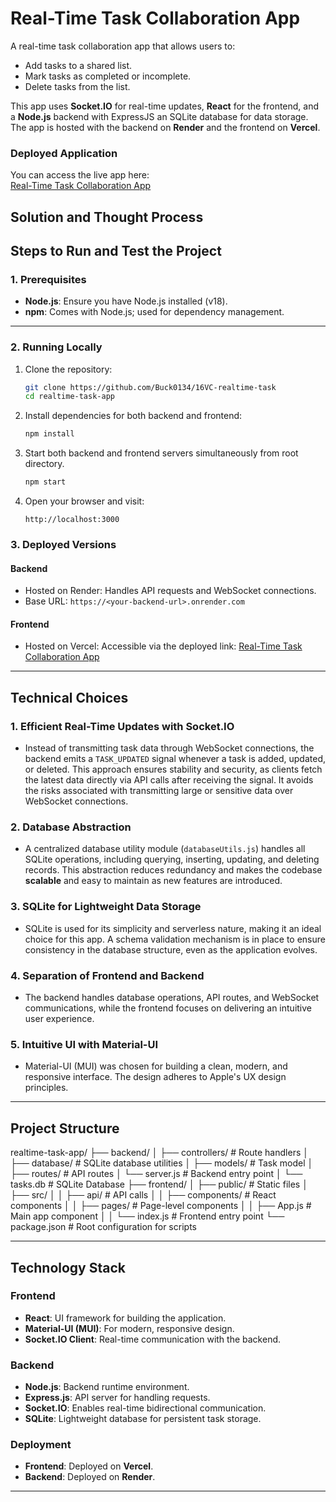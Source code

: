 # Real-Time Task Collaboration App

A real-time task collaboration app that allows users to:
- Add tasks to a shared list.
- Mark tasks as completed or incomplete.
- Delete tasks from the list.

This app uses **Socket.IO** for real-time updates, **React** for the frontend, and a **Node.js** backend with ExpressJS an SQLite database for data storage. The app is hosted with the backend on **Render** and the frontend on **Vercel**.

### **Deployed Application**
You can access the live app here:  
[Real-Time Task Collaboration App](https://16-vc-realtime-task-tau.vercel.app/)


## **Solution and Thought Process**

## **Steps to Run and Test the Project**

### **1. Prerequisites**
- **Node.js**: Ensure you have Node.js installed (v18).
- **npm**: Comes with Node.js; used for dependency management.

---

### **2. Running Locally**

1. Clone the repository:
   ```bash
   git clone https://github.com/Buck0134/16VC-realtime-task
   cd realtime-task-app
   ```
2. Install dependencies for both backend and frontend:
   ```bash
   npm install
   ```
3. Start both backend and frontend servers simultaneously from root directory.
   ```bash
   npm start
   ```
4. Open your browser and visit:
    ```
    http://localhost:3000
    ```

### **3. Deployed Versions**

#### **Backend**
- Hosted on Render: Handles API requests and WebSocket connections.
- Base URL: `https://<your-backend-url>.onrender.com`

#### **Frontend**
- Hosted on Vercel: Accessible via the deployed link:
  [Real-Time Task Collaboration App](https://16-vc-realtime-task-tau.vercel.app/)

---

## **Technical Choices**

### 1. **Efficient Real-Time Updates with Socket.IO**
- Instead of transmitting task data through WebSocket connections, the backend emits a `TASK_UPDATED` signal whenever a task is added, updated, or deleted. This approach ensures stability and security, as clients fetch the latest data directly via API calls after receiving the signal. It avoids the risks associated with transmitting large or sensitive data over WebSocket connections.

### 2. **Database Abstraction**
- A centralized database utility module (`databaseUtils.js`) handles all SQLite operations, including querying, inserting, updating, and deleting records. This abstraction reduces redundancy and makes the codebase **scalable** and easy to maintain as new features are introduced.

### 3. **SQLite for Lightweight Data Storage**
- SQLite is used for its simplicity and serverless nature, making it an ideal choice for this app. A schema validation mechanism is in place to ensure consistency in the database structure, even as the application evolves.

### 4. **Separation of Frontend and Backend**
- The backend handles database operations, API routes, and WebSocket communications, while the frontend focuses on delivering an intuitive user experience.

### 5. **Intuitive UI with Material-UI**
- Material-UI (MUI) was chosen for building a clean, modern, and responsive interface. The design adheres to Apple's UX design principles.

---

## **Project Structure**
realtime-task-app/
├── backend/
│   ├── controllers/          # Route handlers
│   ├── database/             # SQLite database utilities
│   ├── models/               # Task model
│   ├── routes/               # API routes
│   └── server.js             # Backend entry point
│   └── tasks.db              # SQLite Database
├── frontend/
│   ├── public/               # Static files
│   ├── src/
│   │   ├── api/              # API calls
│   │   ├── components/       # React components
│   │   ├── pages/            # Page-level components
│   │   ├── App.js            # Main app component
│   │   └── index.js          # Frontend entry point
└── package.json              # Root configuration for scripts

---

## **Technology Stack**

### **Frontend**
- **React**: UI framework for building the application.
- **Material-UI (MUI)**: For modern, responsive design.
- **Socket.IO Client**: Real-time communication with the backend.

### **Backend**
- **Node.js**: Backend runtime environment.
- **Express.js**: API server for handling requests.
- **Socket.IO**: Enables real-time bidirectional communication.
- **SQLite**: Lightweight database for persistent task storage.

### **Deployment**
- **Frontend**: Deployed on **Vercel**.
- **Backend**: Deployed on **Render**.

---